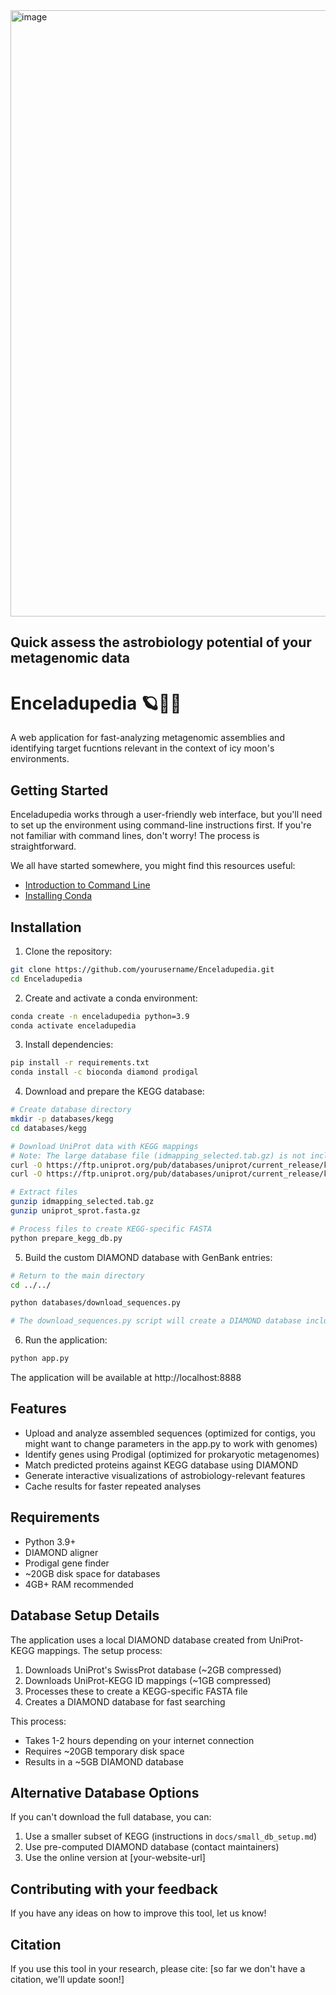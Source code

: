 
<img width="970" alt="image" src="https://github.com/user-attachments/assets/08d6fc47-8ed0-490e-9e3c-ae6df4298441" />

## Quick assess the astrobiology potential of your metagenomic data
# Enceladupedia 🪐🦠🧫
A web application for fast-analyzing metagenomic assemblies and identifying target fucntions relevant in the context of icy moon's environments.


## Getting Started

Enceladupedia works through a user-friendly web interface, but you'll need to set up the environment using command-line instructions first. If you're not familiar with command lines, don't worry! The process is straightforward.

We all have started somewhere, you might find this resources useful:
- [Introduction to Command Line](https://tutorial.djangogirls.org/en/intro_to_command_line/)
- [Installing Conda](https://docs.conda.io/projects/conda/en/latest/user-guide/install/index.html)

## Installation

1. Clone the repository:
```bash
git clone https://github.com/yourusername/Enceladupedia.git
cd Enceladupedia
```

2. Create and activate a conda environment:
```bash
conda create -n enceladupedia python=3.9
conda activate enceladupedia
```

3. Install dependencies:
```bash
pip install -r requirements.txt
conda install -c bioconda diamond prodigal
```

4. Download and prepare the KEGG database:
```bash
# Create database directory
mkdir -p databases/kegg
cd databases/kegg

# Download UniProt data with KEGG mappings
# Note: The large database file (idmapping_selected.tab.gz) is not included in the repository due to size constraints
curl -O https://ftp.uniprot.org/pub/databases/uniprot/current_release/knowledgebase/idmapping/idmapping_selected.tab.gz
curl -O https://ftp.uniprot.org/pub/databases/uniprot/current_release/knowledgebase/complete/uniprot_sprot.fasta.gz

# Extract files
gunzip idmapping_selected.tab.gz
gunzip uniprot_sprot.fasta.gz

# Process files to create KEGG-specific FASTA
python prepare_kegg_db.py
```

5. Build the custom DIAMOND database with GenBank entries:
```bash
# Return to the main directory
cd ../../

python databases/download_sequences.py

# The download_sequences.py script will create a DIAMOND database including all our target genes

```

6. Run the application:
```bash
python app.py
```

The application will be available at http://localhost:8888

## Features

- Upload and analyze assembled sequences (optimized for contigs, you might want to change parameters in the app.py to work with genomes)
- Identify genes using Prodigal (optimized for prokaryotic metagenomes)
- Match predicted proteins against KEGG database using DIAMOND
- Generate interactive visualizations of astrobiology-relevant features
- Cache results for faster repeated analyses

## Requirements

- Python 3.9+
- DIAMOND aligner
- Prodigal gene finder
- ~20GB disk space for databases
- 4GB+ RAM recommended

## Database Setup Details

The application uses a local DIAMOND database created from UniProt-KEGG mappings. The setup process:

1. Downloads UniProt's SwissProt database (~2GB compressed)
2. Downloads UniProt-KEGG ID mappings (~1GB compressed)
3. Processes these to create a KEGG-specific FASTA file
4. Creates a DIAMOND database for fast searching

This process:
- Takes 1-2 hours depending on your internet connection
- Requires ~20GB temporary disk space
- Results in a ~5GB DIAMOND database

## Alternative Database Options

If you can't download the full database, you can:

1. Use a smaller subset of KEGG (instructions in `docs/small_db_setup.md`)
2. Use pre-computed DIAMOND database (contact maintainers)
3. Use the online version at [your-website-url]

## Contributing with your feedback

If you have any ideas on how to improve this tool, let us know!

## Citation

If you use this tool in your research, please cite:
[so far we don't have a citation, we'll update soon!]
